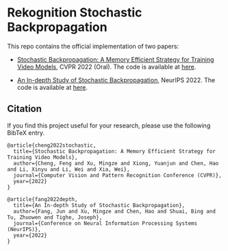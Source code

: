 # Rekognition Stochastic Backpropagation

This repo contains the official implementation of two papers:

- [Stochastic Backpropagation: A Memory Efficient Strategy for Training Video Models](https://arxiv.org/abs/2203.16755),
CVPR 2022 (Oral). The code is available at [here]().

- [An In-depth Study of Stochastic Backpropagation](https://arxiv.org/abs/2210.00129), NeurIPS 2022. The code is available at [here]().

## Citation

If you find this project useful for your research, please use the
following BibTeX entry.

    @article{cheng2022stochastic,
      title={Stochastic Backpropagation: A Memory Efficient Strategy for Training Video Models},
      author={Cheng, Feng and Xu, Mingze and Xiong, Yuanjun and Chen, Hao and Li, Xinyu and Li, Wei and Xia, Wei},
      journal={Computer Vision and Pattern Recognition Conference (CVPR)},
      year={2022}
    }
   
    @article{fang2022depth,
      title={An In-depth Study of Stochastic Backpropagation},
      author={Fang, Jun and Xu, Mingze and Chen, Hao and Shuai, Bing and Tu, Zhuowen and Tighe, Joseph},
      journal={Conference on Neural Information Processing Systems (NeurIPS)},
      year={2022}
    }

   
